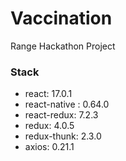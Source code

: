 # Vaccination #

Range Hackathon Project

### Stack ###

* react: 17.0.1
* react-native : 0.64.0
* react-redux: 7.2.3
* redux: 4.0.5
* redux-thunk: 2.3.0
* axios: 0.21.1
